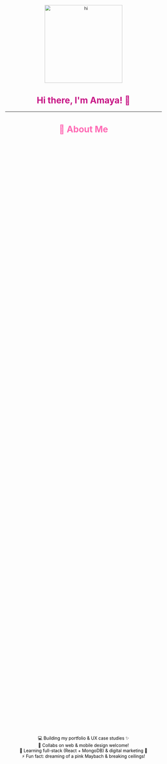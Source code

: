 <p align="center">
  <img src="https://media.tenor.com/zBZnGatBkgAAAAAi/cute-girl.gif" width="250" alt="hi" />
</p>

<h1 align="center" style="color: #C71585;">Hi there, I'm Amaya! 🌸</h1>

---
<h1 align="center" style="color: #FF69B4;">💫 About Me</h1>
<div style="display: flex; justify-content: center; align-items: center; height: 100%;">
<p style="text-align: center; color: black;">
💻 Building my portfolio & UX case studies ✨<br>
💃 Collabs on web & mobile design welcome!<br>
🌱 Learning full-stack (React + MongoDB) & digital marketing 💖<br>
⚡ Fun fact: dreaming of a pink Maybach & breaking ceilings!
</p>
</div>

---

<h1 align="center" style="color: #FF69B4;">🌐 Connect with Me</h1>

<p style="text-align: center;">
  <a href="https://www.behance.net/amayajayasekara">
    <img src="https://img.shields.io/badge/Behance-lightpink?logo=behance&logoColor=white" alt="Behance"/>
  </a>
  <a href="https://www.linkedin.com/in/amaya-65414325a/">
    <img src="https://img.shields.io/badge/LinkedIn-lightpink?logo=linkedin&logoColor=white" alt="LinkedIn"/>
  </a>
  <a href="https://pin.it/185acQXwa">
    <img src="https://img.shields.io/badge/Pinterest-lightpink?logo=pinterest&logoColor=white" alt="Pinterest"/>
  </a>
  <a href="mailto:dewjayasekara78@gmail.com">
    <img src="https://img.shields.io/badge/Email-lightpink?logo=gmail&logoColor=white" alt="Gmail"/>
  </a>
</p>

---

<h1 align="center" style="color: #FF69B4;">💻 Tech Stack</h1>

<p style="text-align: center;">
  <img src="https://img.shields.io/badge/html5-lightpink?style=plastic&logo=html5&logoColor=white" alt="HTML5"/>
  <img src="https://img.shields.io/badge/css3-lightpink?style=plastic&logo=css3&logoColor=white" alt="CSS3"/>
  <img src="https://img.shields.io/badge/javascript-lightpink?style=plastic&logo=javascript&logoColor=white" alt="JavaScript"/>
  <img src="https://img.shields.io/badge/c-lightpink?style=plastic&logo=c&logoColor=white" alt="C"/>
  <img src="https://img.shields.io/badge/c%23-lightpink?style=plastic&logo=csharp&logoColor=white" alt="C#"/>
  <img src="https://img.shields.io/badge/java-lightpink?style=plastic&logo=openjdk&logoColor=white" alt="Java"/>
  <img src="https://img.shields.io/badge/react-lightpink?style=plastic&logo=react&logoColor=white" alt="React"/>
  <img src="https://img.shields.io/badge/node.js-lightpink?style=plastic&logo=node.js&logoColor=white" alt="NodeJS"/>
  <img src="https://img.shields.io/badge/mongodb-lightpink?style=plastic&logo=mongodb&logoColor=white" alt="MongoDB"/>
  <img src="https://img.shields.io/badge/mysql-lightpink?style=plastic&logo=mysql&logoColor=white" alt="MySQL"/>
  <img src="https://img.shields.io/badge/bootstrap-lightpink?style=plastic&logo=bootstrap&logoColor=white" alt="Bootstrap"/>
  <img src="https://img.shields.io/badge/canva-lightpink?style=plastic&logo=canva&logoColor=white" alt="Canva"/>
  <img src="https://img.shields.io/badge/figma-lightpink?style=plastic&logo=figma&logoColor=white" alt="Figma"/>
  <img src="https://img.shields.io/badge/adobe%20photoshop-lightpink?style=plastic&logo=adobe%20photoshop&logoColor=white" alt="Adobe Photoshop"/>
  <img src="https://img.shields.io/badge/adobe%20illustrator-lightpink?style=plastic&logo=adobe%20illustrator&logoColor=white" alt="Adobe Illustrator"/>
  <img src="https://img.shields.io/badge/adobe-lightpink?style=plastic&logo=adobe&logoColor=white" alt="Adobe"/>
  <img src="https://img.shields.io/badge/Notion-lightpink?style=plastic&logo=notion&logoColor=white" alt="Notion"/>
  <img src="https://img.shields.io/badge/Netlify-lightpink?style=plastic&logo=netlify&logoColor=white" alt="Netlify"/>
  <img src="https://img.shields.io/badge/Cloudflare-lightpink?style=plastic&logo=cloudflare&logoColor=white" alt="Cloudflare"/>
</p>

---

<h1 align="center" style="color:pink;">📊 GitHub Stats</h1>

<p style="text-align: center; color: black;">
  <img src="https://github-readme-stats.vercel.app/api?username=Selya1722&theme=rose_pine&hide_border=false&bg_color=ffffff&title_color=FF69B4&text_color=black&icon_color=FF69B4" alt="GitHub Stats"/><br/>
  <h1 align="center" style="color:pink;">📊 GitHub Streak</h1>
  <img src="https://github-readme-stats.vercel.app/api/top-langs/?username=Selya1722&theme=rose_pine&hide_border=false&bg_color=ffffff&title_color=FF69B4&text_color=black&layout=compact" alt="Top Languages"/>
</p>

---


<p align="center" style="color: black;">
  <b>Designed with love by Amaya Jayasekara</b>
</p>
